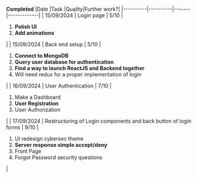 **Completed**
|Date      |Task      |Quality|Further work?|
|----------|----------|-------|-------------|
| 15/09/2024 | Login page | 5/10 | <ol><li>**Polish UI**</li><li>**Add animations**</li></ol> |
| 15/09/2024 | Back end setup | 5/10 | <ol><li>**Connect to MongoDB**</li><li>**Query user database for authentication**</li><li>**Find a way to launch ReactJS and Backend together**</li><li>Will need redux for a proper implementation of login</li></ol> |
| 16/09/2024 | User Authentication | 7/10 | <ol><li>Make a Dashboard</li> <li>**User Registration**</li> <li>User Authorization</li></ol> |
| 17/09/2024 | Restructuring of Login components and back button of login forms | 9/10 | <ol><li>UI redesign cybersec theme</li><li>**Server response simple accept/deny**</li><li>Front Page</li><li>Forgot Password security questions</li></ol> |